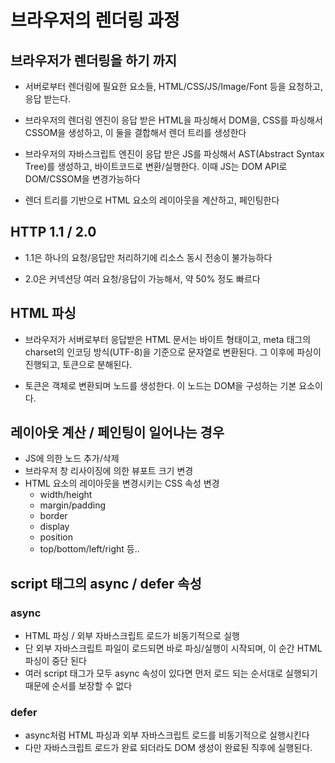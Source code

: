 # 브라우저의 렌더링 과정

## 브라우저가 렌더링을 하기 까지

- 서버로부터 렌더링에 필요한 요소들, HTML/CSS/JS/Image/Font 등을 요청하고, 응답 받는다. 

- 브라우저의 렌더링 엔진이 응답 받은 HTML을 파싱해서 DOM을, CSS를 파싱해서 CSSOM을 생성하고, 이 둘을 결합해서 렌더 트리를 생성한다

- 브라우저의 자바스크립트 엔진이 응답 받은 JS를 파싱해서 AST(Abstract Syntax Tree)를 생성하고, 바이트코드로 변환/실행한다. 이때 JS는 DOM API로 DOM/CSSOM을 변경가능하다

- 렌더 트리를 기반으로 HTML 요소의 레이아웃을 계산하고, 페인팅한다


## HTTP 1.1 / 2.0

- 1.1은 하나의 요청/응답만 처리하기에 리소스 동시 전송이 불가능하다

- 2.0은 커넥션당 여러 요청/응답이 가능해서, 약 50% 정도 빠르다


## HTML 파싱

- 브라우저가 서버로부터 응답받은 HTML 문서는 바이트 형태이고, meta 태그의 charset의 인코딩 방식(UTF-8)을 기준으로 문자열로 변환된다. 그 이후에 파싱이 진행되고, 토큰으로 분해된다. 

- 토큰은 객체로 변환되며 노드를 생성한다. 이 노드는 DOM을 구성하는 기본 요소이다.


## 레이아웃 계산 / 페인팅이 일어나는 경우

- JS에 의한 노드 추가/삭제
- 브라우저 창 리사이징에 의한 뷰포트 크기 변경
- HTML 요소의 레이아웃을 변경시키는 CSS 속성 변경 
   - width/height
   - margin/padding
   - border
   - display
   - position
   - top/bottom/left/right 등..

## script 태그의 async / defer 속성

### async

- HTML 파싱 / 외부 자바스크립트 로드가 비동기적으로 실행
- 단 외부 자바스크립트 파일이 로드되면 바로 파싱/실행이 시작되며, 이 순간 HTML 파싱이 중단 된다
- 여러 script 태그가 모두 async 속성이 있다면 먼저 로드 되는 순서대로 실행되기 때문에 순서를 보장할 수 없다

### defer 

- async처럼 HTML 파싱과 외부 자바스크립트 로드를 비동기적으로 실행시킨다
- 다만 자바스크립트 로드가 완료 되더라도 DOM 생성이 완료된 직후에 실행된다. 

